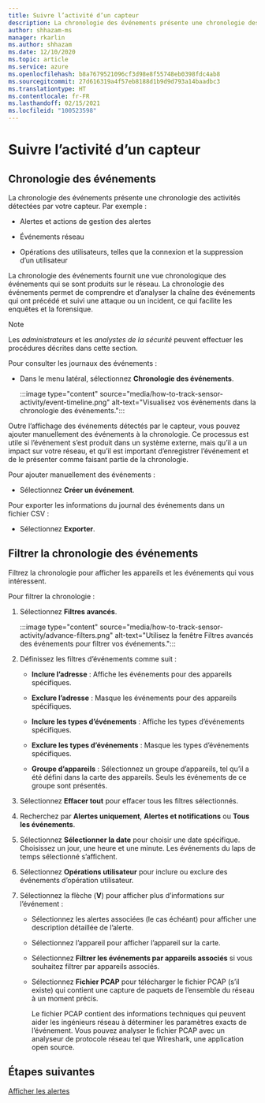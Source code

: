```yaml
---
title: Suivre l’activité d’un capteur
description: La chronologie des événements présente une chronologie des activités détectées sur votre réseau, notamment les alertes et les actions de gestion des alertes, les événements réseau et les opérations des utilisateurs, telles que la connexion et la suppression d’un utilisateur.
author: shhazam-ms
manager: rkarlin
ms.author: shhazam
ms.date: 12/10/2020
ms.topic: article
ms.service: azure
ms.openlocfilehash: b8a7679521096cf3d98e8f55748eb0398fdc4ab8
ms.sourcegitcommit: 27d616319a4f57eb8188d1b9d9d793a14baadbc3
ms.translationtype: HT
ms.contentlocale: fr-FR
ms.lasthandoff: 02/15/2021
ms.locfileid: "100523598"
---
```

# <a name="track-sensor-activity"></a>Suivre l’activité d’un capteur

## <a name="event-timeline"></a>Chronologie des événements

La chronologie des événements présente une chronologie des activités détectées par votre capteur. Par exemple :

  - Alertes et actions de gestion des alertes

  - Événements réseau

  - Opérations des utilisateurs, telles que la connexion et la suppression d’un utilisateur

La chronologie des événements fournit une vue chronologique des événements qui se sont produits sur le réseau. La chronologie des événements permet de comprendre et d’analyser la chaîne des événements qui ont précédé et suivi une attaque ou un incident, ce qui facilite les enquêtes et la forensique.

> [!NOTE]
> Les *administrateurs* et les *analystes de la sécurité* peuvent effectuer les procédures décrites dans cette section.

Pour consulter les journaux des événements :

- Dans le menu latéral, sélectionnez **Chronologie des événements**.

   :::image type="content" source="media/how-to-track-sensor-activity/event-timeline.png" alt-text="Visualisez vos événements dans la chronologie des événements.":::

Outre l’affichage des événements détectés par le capteur, vous pouvez ajouter manuellement des événements à la chronologie. Ce processus est utile si l’événement s’est produit dans un système externe, mais qu’il a un impact sur votre réseau, et qu’il est important d’enregistrer l’événement et de le présenter comme faisant partie de la chronologie.

Pour ajouter manuellement des événements :

- Sélectionnez **Créer un événement**.

Pour exporter les informations du journal des événements dans un fichier CSV :

- Sélectionnez **Exporter**.

## <a name="filter-the-event-timeline"></a>Filtrer la chronologie des événements

Filtrez la chronologie pour afficher les appareils et les événements qui vous intéressent.

Pour filtrer la chronologie :

1. Sélectionnez **Filtres avancés**.

   :::image type="content" source="media/how-to-track-sensor-activity/advance-filters.png" alt-text="Utilisez la fenêtre Filtres avancés des événements pour filtrer vos événements.":::

2. Définissez les filtres d’événements comme suit :

   - **Inclure l’adresse** : Affiche les événements pour des appareils spécifiques.

   - **Exclure l’adresse** : Masque les événements pour des appareils spécifiques.

   - **Inclure les types d’événements** : Affiche les types d’événements spécifiques.

   - **Exclure les types d’événements** : Masque les types d’événements spécifiques.

   - **Groupe d’appareils** : Sélectionnez un groupe d’appareils, tel qu’il a été défini dans la carte des appareils. Seuls les événements de ce groupe sont présentés.

3. Sélectionnez **Effacer tout** pour effacer tous les filtres sélectionnés.

4. Recherchez par **Alertes uniquement**, **Alertes et notifications** ou **Tous les événements**.

5. Sélectionnez **Sélectionner la date** pour choisir une date spécifique. Choisissez un jour, une heure et une minute. Les événements du laps de temps sélectionné s’affichent.

6.  Sélectionnez **Opérations utilisateur** pour inclure ou exclure des événements d’opération utilisateur.

7.  Sélectionnez la flèche (**V**) pour afficher plus d’informations sur l’événement :

    - Sélectionnez les alertes associées (le cas échéant) pour afficher une description détaillée de l’alerte.

    - Sélectionnez l’appareil pour afficher l’appareil sur la carte.

    - Sélectionnez **Filtrer les événements par appareils associés** si vous souhaitez filtrer par appareils associés.

    - Sélectionnez **Fichier PCAP** pour télécharger le fichier PCAP (s’il existe) qui contient une capture de paquets de l’ensemble du réseau à un moment précis. 
    
      Le fichier PCAP contient des informations techniques qui peuvent aider les ingénieurs réseau à déterminer les paramètres exacts de l’événement. Vous pouvez analyser le fichier PCAP avec un analyseur de protocole réseau tel que Wireshark, une application open source.

## <a name="next-steps"></a>Étapes suivantes

[Afficher les alertes](how-to-view-alerts.md)
